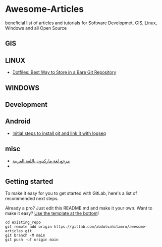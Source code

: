 # Awesome-Articles

beneficial list of articles and tutorials for Software Developmet, GIS, Linux, Windows and all Open Source




## GIS




## LINUX

- [Dotfiles: Best Way to Store in a Bare Git Repository](https://www.atlassian.com/git/tutorials/dotfiles)


## WINDOWS


## Development


## Android

- [Initial steps to install git and link it with logseq](https://github.com/CharlesChiuGit/Logseq-Git-Sync-101/wiki/For-Android-users)
## misc

- [مرجع لغة ماركدون باللغة العربية](https://guide.dawin.io/)
- [](https://github.com/vrtmrz/obsidian-livesync)



## Getting started

To make it easy for you to get started with GitLab, here's a list of recommended next steps.

Already a pro? Just edit this README.md and make it your own. Want to make it easy? [Use the template at the bottom](#editing-this-readme)!



```
cd existing_repo
git remote add origin https://gitlab.com/abdulvahitamro/awesome-articles.git
git branch -M main
git push -uf origin main
```


